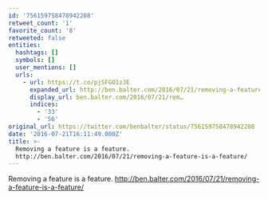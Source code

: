 ```yaml
---
id: '756159758478942208'
retweet_count: '1'
favorite_count: '8'
retweeted: false
entities:
  hashtags: []
  symbols: []
  user_mentions: []
  urls:
    - url: https://t.co/pjSFGO1zJE
      expanded_url: http://ben.balter.com/2016/07/21/removing-a-feature-is-a-feature/
      display_url: ben.balter.com/2016/07/21/rem…
      indices:
        - '33'
        - '56'
original_url: https://twitter.com/benbalter/status/756159758478942208
date: '2016-07-21T16:11:49.000Z'
title: >-
  Removing a feature is a feature.
  http://ben.balter.com/2016/07/21/removing-a-feature-is-a-feature/
---
```


Removing a feature is a feature. http://ben.balter.com/2016/07/21/removing-a-feature-is-a-feature/